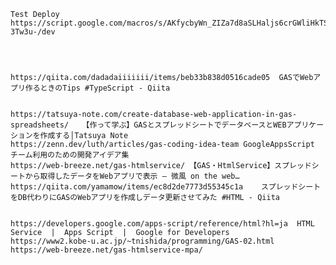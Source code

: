 		
	Test Deploy	https://script.google.com/macros/s/AKfycbyWn_ZIZa7d8aSLHaljs6crGWliHkTS9jlGS-3Tw3u-/dev
		
		
		
		
	https://qiita.com/dadadaiiiiiii/items/beb33b838d0516cade05	GASでWebアプリ作るときのTips #TypeScript - Qiita
		
		
	https://tatsuya-note.com/create-database-web-application-in-gas-spreadsheets/	【作って学ぶ】GASとスプレッドシートでデータベースとWEBアプリケーションを作成する│Tatsuya Note
	https://zenn.dev/luth/articles/gas-coding-idea-team	GoogleAppsScript チーム利用のための開発アイデア集
	https://web-breeze.net/gas-htmlservice/	【GAS・HtmlService】スプレッドシートから取得したデータをWebアプリで表示 – 微風 on the web…
	https://qiita.com/yamamow/items/ec8d2de7773d55345c1a	スプレッドシートをDB代わりにGASのWebアプリを作成しデータ更新させてみた #HTML - Qiita
		
		
	https://developers.google.com/apps-script/reference/html?hl=ja	HTML Service  |  Apps Script  |  Google for Developers
	https://www2.kobe-u.ac.jp/~tnishida/programming/GAS-02.html	
	https://web-breeze.net/gas-htmlservice-mpa/	
		
